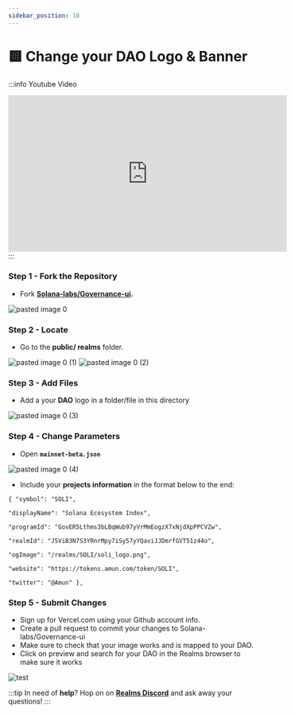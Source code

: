 ```yaml
---
sidebar_position: 18
---
```


# 🟨 Change your DAO Logo & Banner

:::info Youtube Video
<iframe width="560" height="315" src="https://www.youtube.com/embed/t4nzLexzObE?si=eTUY5AtaZ9MzL0LU" title="YouTube video player" frameborder="0" allow="accelerometer; autoplay; clipboard-write; encrypted-media; gyroscope; picture-in-picture; web-share" allowfullscreen></iframe>
:::

### Step 1 - Fork the Repository

- Fork [**Solana-labs/Governance-ui**](https://github.com/solana-labs/governance-ui)**.**

![pasted image 0](https://user-images.githubusercontent.com/22420711/175720226-308f19ac-27ca-4d70-aac6-10976e0c52eb.png)

### Step 2 - Locate

- Go to the **public/ realms** folder.

![pasted image 0 (1)](https://user-images.githubusercontent.com/22420711/175720461-ecebfe22-2168-484c-8ab6-95a39969295e.png) ![pasted image 0 (2)](https://user-images.githubusercontent.com/22420711/175720483-b9f0481b-27ef-4707-aa46-9654284f73b6.png)

### Step 3 - Add Files

- Add a your **DAO** logo in a folder/file in this directory

![pasted image 0 (3)](https://user-images.githubusercontent.com/22420711/175720536-cc70306a-5016-489d-89bd-f48be6b6735c.png)

### Step 4 - Change Parameters

- Open **`mainnet-beta.json`**

![pasted image 0 (4)](https://user-images.githubusercontent.com/22420711/175720573-0b93ec32-3257-4979-814f-56d81ccb318c.png)

- Include your **projects information** in the format below to the end:

```
{ "symbol": "SOLI",

"displayName": "Solana Ecosystem Index",

"programId": "GovER5Lthms3bLBqWub97yVrMmEogzX7xNjdXpPPCVZw",

"realmId": "J5ViB3N7S3YRnrMpy7iSy57yYQaviJJDmrfGVT51z44o",

"ogImage": "/realms/SOLI/soli_logo.png",

"website": "https://tokens.amun.com/token/SOLI",

"twitter": "@Amun" },
```

### Step 5 - Submit Changes

- Sign up for Vercel.com using your Github account info.
- Create a pull request to commit your changes to Solana-labs/Governance-ui
- Make sure to check that your image works and is mapped to your DAO.
- Click on preview and search for your DAO in the Realms browser to make sure it works

![test](https://user-images.githubusercontent.com/22420711/176802715-4cd276a4-44ec-4ab6-bfac-ae9999c99310.png)

:::tip
In need of **help**? Hop on on [**Realms Discord**](https://discord.com/invite/VsPbrK2hJk) and ask away your questions!
:::